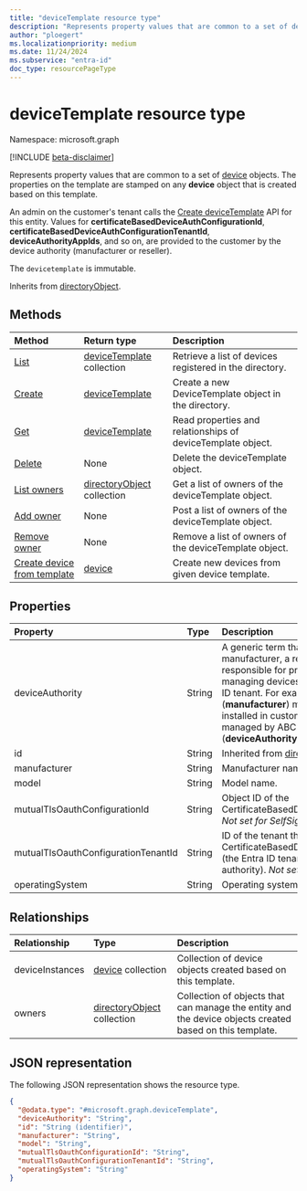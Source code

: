 ```yaml
---
title: "deviceTemplate resource type"
description: "Represents property values that are common to a set of device objects."
author: "ploegert"
ms.localizationpriority: medium
ms.date: 11/24/2024
ms.subservice: "entra-id"
doc_type: resourcePageType
---
```


# deviceTemplate resource type

Namespace: microsoft.graph

[!INCLUDE [beta-disclaimer](../../includes/beta-disclaimer.md)]

Represents property values that are common to a set of [device](../resources/device.md) objects. The properties on the template are stamped on any **device** object that is created based on this template.

An admin on the customer's tenant calls the [Create deviceTemplate](../api/template-post-devicetemplates.md) API for this entity. Values for **certificateBasedDeviceAuthConfigurationId**, **certificateBasedDeviceAuthConfigurationTenantId**, **deviceAuthorityAppIds**, and so on, are provided to the customer by the device authority (manufacturer or reseller).

The `devicetemplate` is immutable.

Inherits from [directoryObject](../resources/directoryobject.md). 

## Methods
|Method|Return type|Description|
|:---|:---|:---|
|[List](../api/template-list-devicetemplates.md) | [deviceTemplate](devicetemplate.md) collection| Retrieve a list of devices registered in the directory. |
|[Create](../api/template-post-devicetemplates.md)|[deviceTemplate](../resources/devicetemplate.md) | Create a new DeviceTemplate object in the directory.|
|[Get](../api/devicetemplate-get.md) | [deviceTemplate](devicetemplate.md) | Read properties and relationships of deviceTemplate object.|
|[Delete](../api/device-delete-devicetemplate.md) | None |Delete the deviceTemplate object. |
|[List owners](../api/devicetemplate-list-owners.md) | [directoryObject](directoryobject.md) collection | Get a list of owners of the deviceTemplate object. |
|[Add owner](../api/devicetemplate-post-owners.md)| None |Post a list of owners of the deviceTemplate object. |
|[Remove owner](../api/devicetemplate-delete-owners.md) | None |Remove a list of owners of the deviceTemplate object. |
|[Create device from template](../api/devicetemplate-createdevicefromtemplate.md)|[device](../resources/device.md)| Create new devices from given device template.|

## Properties
|Property|Type|Description|
|:---|:---|:---|                                                                      
| deviceAuthority                    | String            | A generic term that can refer to the device manufacturer, a reseller, or a supplier responsible for provisioning and managing devices on a customer's Entra ID tenant. For example, Acme (**manufacturer**) makes security cameras installed in customer buildings and managed by ABC Company (**deviceAuthority**). |
| id                                 | String            | Inherited from [directoryObject](../resources/directoryobject.md).                                                                                  |
| manufacturer                       | String            | Manufacturer name.                                                                                                                                     |
| model                              | String            | Model name.                                                                                                                                           |
| mutualTlsOauthConfigurationId      | String            | Object ID of the CertificateBasedDeviceAuthConfiguration. _Not set for SelfSigned._                                                                       |
| mutualTlsOauthConfigurationTenantId | String           | ID of the tenant that contains the CertificateBasedDeviceAuthConfiguration (the Entra ID tenant ID of the device authority). _Not set for SelfSigned._              |
| operatingSystem                    | String            | Operating system type.                                                                                                                                             |

## Relationships
|Relationship|Type|Description|
|:---|:---|:---|
|deviceInstances|[device](../resources/device.md) collection|Collection of device objects created based on this template.|
|owners|[directoryObject](../resources/directoryobject.md) collection|Collection of objects that can manage the entity and the device objects created based on this template. |

## JSON representation
The following JSON representation shows the resource type.
<!-- {
  "blockType": "resource",
  "keyProperty": "id",
  "@odata.type": "microsoft.graph.deviceTemplate",
  "baseType": "microsoft.graph.directoryObject",
  "openType": false
}
-->
``` json
{
  "@odata.type": "#microsoft.graph.deviceTemplate",
  "deviceAuthority": "String",
  "id": "String (identifier)",
  "manufacturer": "String",
  "model": "String",
  "mutualTlsOauthConfigurationId": "String",
  "mutualTlsOauthConfigurationTenantId": "String",
  "operatingSystem": "String"
}
```

